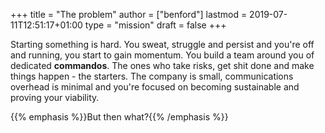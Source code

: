 +++
title = "The problem"
author = ["benford"]
lastmod = 2019-07-11T12:51:17+01:00
type = "mission"
draft = false
+++

Starting something is hard. You sweat, struggle and persist and you're off and
running, you start to gain momentum. You build a team around you of dedicated
**commandos**. The ones who take risks, get shit done and make things happen - the
starters. The company is small, communications overhead is minimal and you're
focused on becoming sustainable and proving your viability.

{{% emphasis %}}But then what?{{% /emphasis %}}
